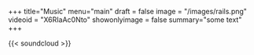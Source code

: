 +++ 
title="Music"
menu="main"
draft = false
image = "/images/rails.png"
videoid = "X6RIaAc0Nto"
showonlyimage = false
summary="some text"
+++



{{< soundcloud >}}

